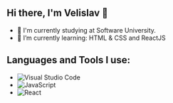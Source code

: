 ## Hi there, I'm Velislav 👋
- 📖 I'm currently studying at Software University.
- 🌱 I’m currently learning: HTML & CSS and ReactJS


## Languages and Tools I use: 
- ![Visual Studio Code](https://img.shields.io/badge/-Visual%20Studio%20Code-007ACC?style=flat-square&logo=visual-studio-code)
- ![JavaScript](https://img.shields.io/badge/-JavaScript-yellow?style=flat-square&logo=javascript)
- ![React](https://img.shields.io/badge/-React-blue?style=flat-square&logo=react)
